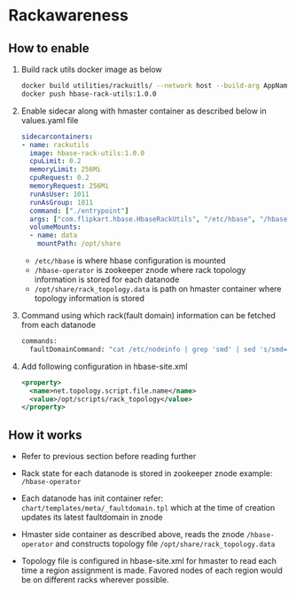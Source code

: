 # Rackawareness

## How to enable

1. Build rack utils docker image as below

    ```sh
    docker build utilities/rackuitls/ --network host --build-arg AppName="RackUtils" -t "hbase-rack-utils:1.0.0"
    docker push hbase-rack-utils:1.0.0
    ```

2. Enable sidecar along with hmaster container as described below in values.yaml file

    ```yaml
    sidecarcontainers:
    - name: rackutils
      image: hbase-rack-utils:1.0.0
      cpuLimit: 0.2
      memoryLimit: 256Mi
      cpuRequest: 0.2
      memoryRequest: 256Mi
      runAsUser: 1011
      runAsGroup: 1011
      command: ["./entrypoint"]
      args: ["com.flipkart.hbase.HbaseRackUtils", "/etc/hbase", "/hbase-operator", "/opt/share/rack_topology.data"]
      volumeMounts:
      - name: data
        mountPath: /opt/share
    ```

    * `/etc/hbase` is where hbase configuration is mounted
    * `/hbase-operator` is zookeeper znode where rack topology information is stored for each datanode
    * `/opt/share/rack_topology.data` is path on hmaster container where topology information is stored

3. Command using which rack(fault domain) information can be fetched from each datanode

    ```sh
    commands:
      faultDomainCommand: "cat /etc/nodeinfo | grep 'smd' | sed 's/smd=//' | sed 's/\"//g'"
    ```

4. Add following configuration in hbase-site.xml

    ```xml
    <property>
      <name>net.topology.script.file.name</name>
      <value>/opt/scripts/rack_topology</value>
    </property>
    ```

## How it works

* Refer to previous section before reading further

* Rack state for each datanode is stored in zookeeper znode example: `/hbase-operator`

* Each datanode has init container refer: `chart/templates/meta/_faultdomain.tpl` which at the time of creation updates its latest faultdomain in znode

* Hmaster side container as described above, reads the znode `/hbase-operator` and constructs topology file `/opt/share/rack_topology.data`

* Topology file is configured in hbase-site.xml for hmaster to read each time a region assignment is made. Favored nodes of each region would be on different racks wherever possible.

